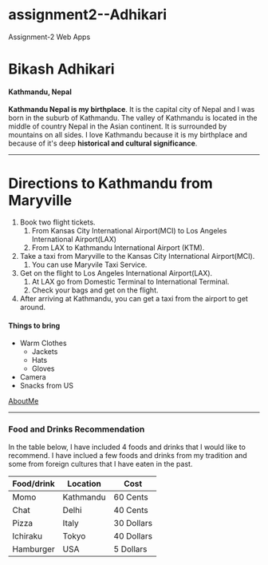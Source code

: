# assignment2--Adhikari
Assignment-2 Web Apps
# Bikash Adhikari
#### Kathmandu, Nepal
**Kathmandu Nepal is my birthplace**. It is the capital city of Nepal and I was born in the suburb of Kathmandu. The valley of Kathmandu is located in the middle of country Nepal in the Asian continent. It is surrounded by mountains on all sides. I love Kathmandu because it is my birthplace and because of it's deep **historical and cultural significance**. 

***

# Directions to Kathmandu from Maryville
1. Book two flight tickets.
    1. From Kansas City International Airport(MCI) to Los Angeles International Airport(LAX)
    2. From LAX to Kathmandu International Airport (KTM).
2. Take a taxi from Maryville to the Kansas City International Airport(MCI).
    1. You can use Maryvile Taxi Service.
3. Get on the flight to Los Angeles International Airport(LAX).
    1. At LAX go from Domestic Terminal to International Terminal.
    2. Check your bags and get on the flight.
4. After arriving at Kathmandu, you can get a taxi from the airport to get around. 

#### Things to bring
* Warm Clothes
    * Jackets
    * Hats
    * Gloves
* Camera
* Snacks from US

[AboutMe](https://github.com/bikash30851/assignment2-Adhikari/blob/main/AboutMe.md)

***

### Food and Drinks Recommendation
In the table below, I have included 4 foods and drinks that I would like to recommend. I have inclued a few foods and drinks from my tradition and some from foreign cultures that I have eaten in the past. 

| Food/drink | Location | Cost |
| --- | --- | --- |
| Momo | Kathmandu | 60 Cents |
| Chat | Delhi | 40 Cents |
| Pizza | Italy | 30 Dollars |
| Ichiraku | Tokyo | 40 Dollars |
| Hamburger | USA | 5 Dollars |

